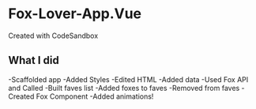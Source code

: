 # Fox-Lover-App.Vue

Created with CodeSandbox

## What I did

-Scaffolded app
-Added Styles
-Edited HTML
-Added data
-Used Fox API and Called
-Built faves list
-Added foxes to faves
-Removed from faves
-Created Fox Component
-Added animations!
